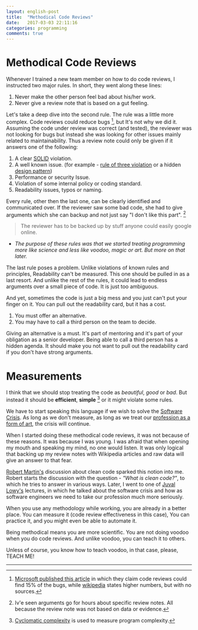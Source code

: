 ```yaml
---
layout: english-post
title:  "Methodical Code Reviews"
date:   2017-03-03 22:11:16
categories: programming
comments: true
---
```


# Methodical Code Reviews

Whenever I trained a new team member on how to do code reviews, I instructed two major rules. In short, they went along these lines:

1. Never make the other person feel bad about his/her work.
2. Never give a review note that is based on a gut feeling.

Let's take a deep dive into the second rule. The rule was a little more complex. Code reviews could reduce bugs [^1], but It's not why we did it. Assuming the code under review was correct (and tested), the reviewer was not looking for bugs but instead she was looking for other issues mainly related to maintainability. Thus a review note could only be given if it answers one of the following:

1. A clear [SOLID](https://en.wikipedia.org/wiki/SOLID_(object-oriented_design)) violation.
2. A well known issue. (for example - [rule of three violation](https://en.wikipedia.org/wiki/Rule_of_three_(C%2B%2B_programming)) or a hidden [design pattern](https://en.wikipedia.org/wiki/Software_design_pattern))
4. Performance or security Issue.
5. Violation of some internal policy or coding standard.
5. Readability issues, typos or naming.

Every rule, other then the last one, can be clearly identified and communicated over. If the reviewer saw some bad code, she had to give arguments which she can backup and not just say "I don't like this part". [^review_problems]

> The reviewer has to be backed up by stuff anyone could easily google online.

- *The purpose of these rules was that we started treating programming more like science and less like voodoo, magic or art. But more on that later.*

The last rule poses a problem. Unlike violations of known rules and principles, Readability can't be measured. This one should be pulled in as a last resort. And unlike the rest of the rules, it could lead to endless arguments over a small piece of code. It is just too ambiguous.

And yet, sometimes the code is just a big mess and you just can't put your finger on it. You can pull out the readability card, but it has a cost.

1. You must offer an alternative.
2. You may have to call a third person on the team to decide.

Giving an alternative is a must. It's part of mentoring and it's part of your obligation as a senior developer. Being able to call a third person has a hidden agenda. It should make you not want to pull out the readability card if you don't have strong arguments.

# Measurements

I think that we should stop treating the code as *beautiful*, *good* or *bad*. But instead it should be **efficient**, **simple** [^cyclomatic_complexity] or it might violate some rules.

We have to start speaking this language if we wish to solve the [Software Crisis](https://en.wikipedia.org/wiki/Software_crisis). As long as we don't measure, as long as we treat our [profession as a form of art](https://www.google.co.il/search?client=opera&q=programming+is+an+art&sourceid=opera&ie=UTF-8&oe=UTF-8), the crisis will continue.

When I started doing these methodical code reviews, it was not because of these reasons. It was because I was young. I was afraid that when opening my mouth and speaking my mind, no one would listen. It was only logical that backing up my review notes with Wikipedia articles and raw data will give an answer to that fear.

[Robert Martin's](https://en.wikipedia.org/wiki/Robert_Cecil_Martin) discussion about clean code sparked this notion into me. Robert starts the discussion with the question - *"What is clean code?"*, to which he tries to answer in various ways. Later, I went to one of [Juval Lowy's](http://www.idesign.net/about) lectures, in which he talked about the software crisis and how as software engineers we need to take our profession much more seriously.

When you use any methodology while working, you are already in a better place. You can measure it (code review effectiveness in this case), You can practice it, and you might even be able to automate it.

Being methodical means you are more scientific. You are not doing voodoo when you do code reviews. And unlike voodoo, you can teach it to others.

Unless of course, you know how to teach voodoo, in that case, please, TEACH ME! 

---

[^review_problems]: Iv'e seen arguments go for hours about specific review notes. All because the review note was not based on data or evidence.

[^1]: [Microsoft published this article](https://www.visualstudio.com/en-us/articles/devopsmsft/code-reviews-usefulness) in which they claim code reviews could find 15% of the bugs, while [wikipedia](https://en.wikipedia.org/wiki/Code_review) states higher numbers, but with no sources.

[^cyclomatic_complexity]: [Cyclomatic complexity](https://en.wikipedia.org/wiki/Cyclomatic_complexity) is used to measure program complexity.